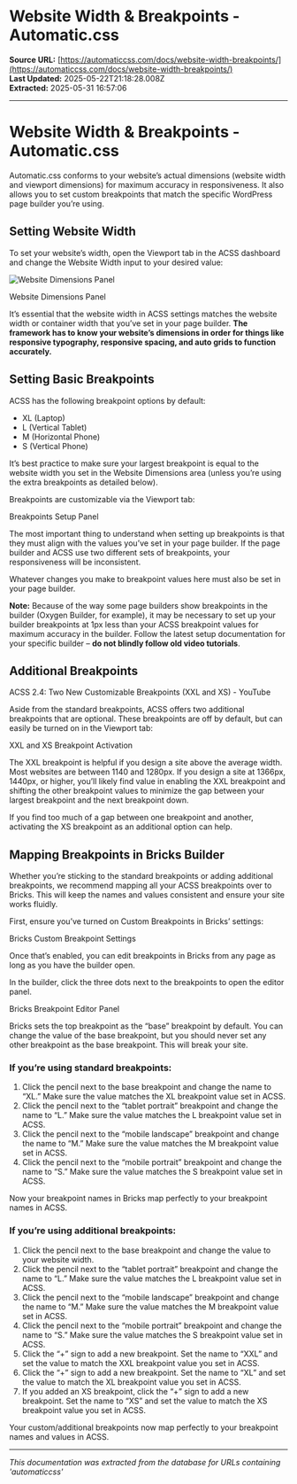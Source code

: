 # Website Width & Breakpoints - Automatic.css

**Source URL:** [https://automaticcss.com/docs/website-width-breakpoints/](https://automaticcss.com/docs/website-width-breakpoints/)  
**Last Updated:** 2025-05-22T21:18:28.008Z  
**Extracted:** 2025-05-31 16:57:06

---

# Website Width & Breakpoints - Automatic.css

Automatic.css conforms to your website’s actual dimensions (website width and viewport dimensions) for maximum accuracy in responsiveness. It also allows you to set custom breakpoints that match the specific WordPress page builder you’re using.

## Setting Website Width

To set your website’s width, open the Viewport tab in the ACSS dashboard and change the Website Width input to your desired value:

![Website Dimensions Panel](https://automaticcss.com/wp-content/uploads/CleanShot-2024-10-26-at-18.30.46@2x-1024x887.jpg)

Website Dimensions Panel

It’s essential that the website width in ACSS settings matches the website width or container width that you’ve set in your page builder. **The framework has to know your website’s dimensions in order for things like responsive typography, responsive spacing, and auto grids to function accurately.**

## Setting Basic Breakpoints

ACSS has the following breakpoint options by default:

*   XL (Laptop)
*   L (Vertical Tablet)
*   M (Horizontal Phone)
*   S (Vertical Phone)

It’s best practice to make sure your largest breakpoint is equal to the website width you set in the Website Dimensions area (unless you’re using the extra breakpoints as detailed below).

Breakpoints are customizable via the Viewport tab:

Breakpoints Setup Panel

The most important thing to understand when setting up breakpoints is that they must align with the values you’ve set in your page builder. If the page builder and ACSS use two different sets of breakpoints, your responsiveness will be inconsistent.

Whatever changes you make to breakpoint values here must also be set in your page builder.

**Note:** Because of the way some page builders show breakpoints in the builder (Oxygen Builder, for example), it may be necessary to set up your builder breakpoints at 1px less than your ACSS breakpoint values for maximum accuracy in the builder. Follow the latest setup documentation for your specific builder – **do not blindly follow old video tutorials**.

## Additional Breakpoints

ACSS 2.4: Two New Customizable Breakpoints (XXL and XS) - YouTube

[](https://www.youtube.com/watch?v=39n6GEMdRtA&embeds_referring_euri=https%3A%2F%2Fautomaticcss.com%2F)

Aside from the standard breakpoints, ACSS offers two additional breakpoints that are optional. These breakpoints are off by default, but can easily be turned on in the Viewport tab:

XXL and XS Breakpoint Activation

The XXL breakpoint is helpful if you design a site above the average width. Most websites are between 1140 and 1280px. If you design a site at 1366px, 1440px, or higher, you’ll likely find value in enabling the XXL breakpoint and shifting the other breakpoint values to minimize the gap between your largest breakpoint and the next breakpoint down.

If you find too much of a gap between one breakpoint and another, activating the XS breakpoint as an additional option can help.

## Mapping Breakpoints in Bricks Builder

Whether you’re sticking to the standard breakpoints or adding additional breakpoints, we recommend mapping all your ACSS breakpoints over to Bricks. This will keep the names and values consistent and ensure your site works fluidly.

First, ensure you’ve turned on Custom Breakpoints in Bricks’ settings:

Bricks Custom Breakpoint Settings

Once that’s enabled, you can edit breakpoints in Bricks from any page as long as you have the builder open.

In the builder, click the three dots next to the breakpoints to open the editor panel.

Bricks Breakpoint Editor Panel

Bricks sets the top breakpoint as the “base” breakpoint by default. You can change the value of the base breakpoint, but you should never set any other breakpoint as the base breakpoint. This will break your site.

### If you’re using standard breakpoints:

1.  Click the pencil next to the base breakpoint and change the name to “XL.” Make sure the value matches the XL breakpoint value set in ACSS.
2.  Click the pencil next to the “tablet portrait” breakpoint and change the name to “L.” Make sure the value matches the L breakpoint value set in ACSS.
3.  Click the pencil next to the “mobile landscape” breakpoint and change the name to “M.” Make sure the value matches the M breakpoint value set in ACSS.
4.  Click the pencil next to the “mobile portrait” breakpoint and change the name to “S.” Make sure the value matches the S breakpoint value set in ACSS.

Now your breakpoint names in Bricks map perfectly to your breakpoint names in ACSS.

### If you’re using additional breakpoints:

1.  Click the pencil next to the base breakpoint and change the value to your website width.
2.  Click the pencil next to the “tablet portrait” breakpoint and change the name to “L.” Make sure the value matches the L breakpoint value set in ACSS.
3.  Click the pencil next to the “mobile landscape” breakpoint and change the name to “M.” Make sure the value matches the M breakpoint value set in ACSS.
4.  Click the pencil next to the “mobile portrait” breakpoint and change the name to “S.” Make sure the value matches the S breakpoint value set in ACSS.
5.  Click the “+” sign to add a new breakpoint. Set the name to “XXL” and set the value to match the XXL breakpoint value you set in ACSS.
6.  Click the “+” sign to add a new breakpoint. Set the name to “XL” and set the value to match the XL breakpoint value you set in ACSS.
7.  If you added an XS breakpoint, click the “+” sign to add a new breakpoint. Set the name to “XS” and set the value to match the XS breakpoint value you set in ACSS.

Your custom/additional breakpoints now map perfectly to your breakpoint names and values in ACSS.

---

*This documentation was extracted from the database for URLs containing 'automaticcss'*
